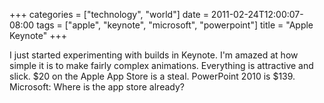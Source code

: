 +++
categories = ["technology", "world"]
date = 2011-02-24T12:00:07-08:00
tags = ["apple", "keynote", "microsoft", "powerpoint"]
title = "Apple Keynote"
+++

I just started experimenting with builds in Keynote. I'm amazed at how simple it is to make fairly complex animations. Everything is attractive and slick. $20 on the Apple App Store is a steal. PowerPoint 2010 is $139. Microsoft: Where is the app store already?
